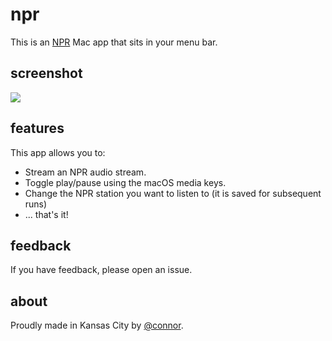 # npr

This is an [NPR](https://npr.org) Mac app that sits in your menu bar.

## screenshot

![](https://user-images.githubusercontent.com/97697/51082021-0ab0a900-16cc-11e9-86e5-03050ec9f2b8.png)

## features

This app allows you to:

* Stream an NPR audio stream.
* Toggle play/pause using the macOS media keys.
* Change the NPR station you want to listen to (it is saved for subsequent runs)
* ... that's it!

## feedback

If you have feedback, please open an issue.

## about

Proudly made in Kansas City by [@connor](https://twitter.com/connor).
